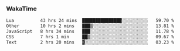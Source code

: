 ### WakaTime

<!--START_SECTION:waka-->

```txt
Lua          43 hrs 24 mins  ███████████████░░░░░░░░░░   59.70 %
Other        10 hrs 2 mins   ███▒░░░░░░░░░░░░░░░░░░░░░   13.81 %
JavaScript   8 hrs 34 mins   ███░░░░░░░░░░░░░░░░░░░░░░   11.78 %
CSS          7 hrs 1 min     ██▒░░░░░░░░░░░░░░░░░░░░░░   09.67 %
Text         2 hrs 20 mins   ▓░░░░░░░░░░░░░░░░░░░░░░░░   03.23 %
```

<!--END_SECTION:waka-->
